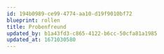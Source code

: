 ```yaml
---
id: 194b0989-ce99-4774-aa10-d19f9010bf72
blueprint: rollen
title: Probenfreund
updated_by: b1a43fd3-c865-4122-b6cc-50cfa81a1985
updated_at: 1671030580
---
```

